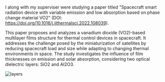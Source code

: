 I along with my superviser were studying a paper titled "Spacecraft smart radiation device with variable emission and low absorption based on phase change material VO2" (DOI: https://doi.org/10.1016/j.ijthermalsci.2022.108039). 

This paper proposes and analyzes a vanadium dioxide (VO2)-based multilayer films structure for thermal control devices in spacecraft. It addresses the challenge posed by the miniaturization of satellites by reducing spacecraft load and size while adapting to changing thermal environments in space. The study investigates the influence of film thicknesses on emission and solar absorption, considering two optical dielectric layers: SiO2 and Al2O3. 


![layers](https://github.com/aregmi98/Smart-Radiation-Research-Project/assets/151678499/54bcded5-cc46-477f-a1f1-280dc762f1f6)

